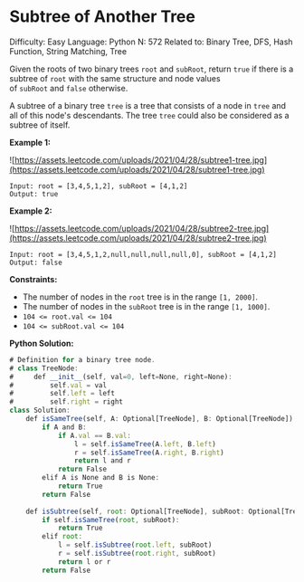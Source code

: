 # Subtree of Another Tree

Difficulty: Easy
Language: Python
N: 572
Related to: Binary Tree, DFS, Hash Function, String Matching, Tree

Given the roots of two binary trees `root` and `subRoot`, return `true` if there is a subtree of `root` with the same structure and node values of `subRoot` and `false` otherwise.

A subtree of a binary tree `tree` is a tree that consists of a node in `tree` and all of this node's descendants. The tree `tree` could also be considered as a subtree of itself.

**Example 1:**

![https://assets.leetcode.com/uploads/2021/04/28/subtree1-tree.jpg](https://assets.leetcode.com/uploads/2021/04/28/subtree1-tree.jpg)

```
Input: root = [3,4,5,1,2], subRoot = [4,1,2]
Output: true

```

**Example 2:**

![https://assets.leetcode.com/uploads/2021/04/28/subtree2-tree.jpg](https://assets.leetcode.com/uploads/2021/04/28/subtree2-tree.jpg)

```
Input: root = [3,4,5,1,2,null,null,null,null,0], subRoot = [4,1,2]
Output: false

```

**Constraints:**

- The number of nodes in the `root` tree is in the range `[1, 2000]`.
- The number of nodes in the `subRoot` tree is in the range `[1, 1000]`.
- `104 <= root.val <= 104`
- `104 <= subRoot.val <= 104`

**Python Solution:**

```jsx
# Definition for a binary tree node.
# class TreeNode:
#     def __init__(self, val=0, left=None, right=None):
#         self.val = val
#         self.left = left
#         self.right = right
class Solution:
    def isSameTree(self, A: Optional[TreeNode], B: Optional[TreeNode]) -> bool:
        if A and B:
            if A.val == B.val:
                l = self.isSameTree(A.left, B.left)
                r = self.isSameTree(A.right, B.right)
                return l and r
            return False
        elif A is None and B is None:
            return True
        return False
    
    def isSubtree(self, root: Optional[TreeNode], subRoot: Optional[TreeNode]) -> bool:
        if self.isSameTree(root, subRoot):
            return True
        elif root:
            l = self.isSubtree(root.left, subRoot)
            r = self.isSubtree(root.right, subRoot)
            return l or r
        return False
```
